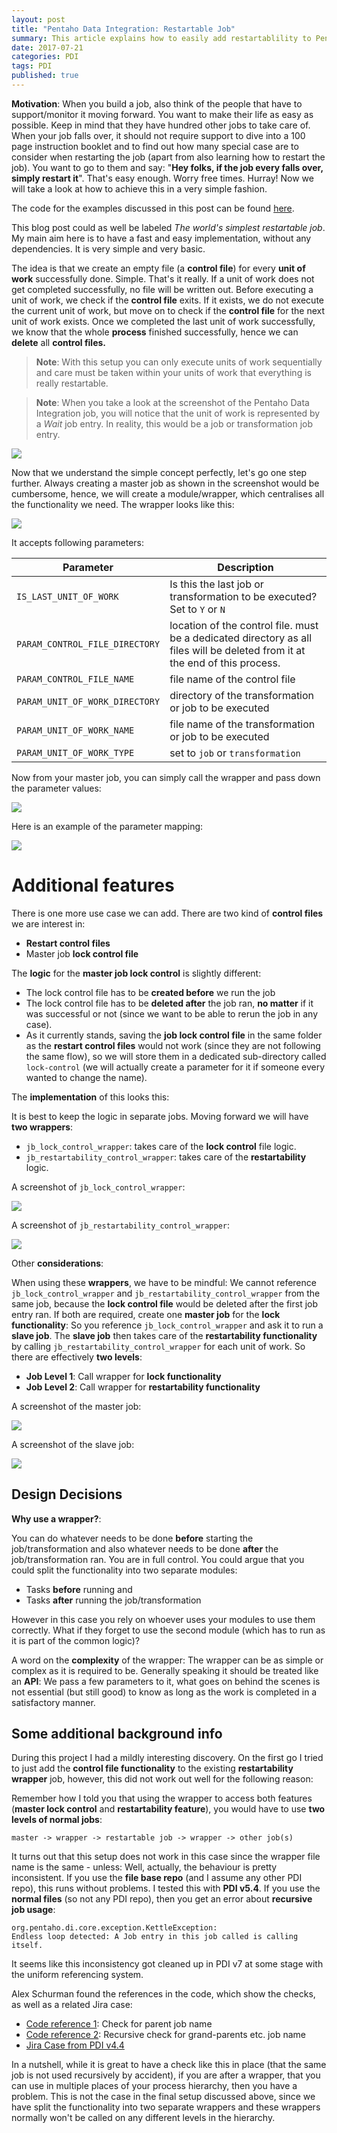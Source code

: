```yaml
---
layout: post
title: "Pentaho Data Integration: Restartable Job"
summary: This article explains how to easily add restartablility to Pentaho jobs
date: 2017-07-21
categories: PDI
tags: PDI
published: true
---  
```


**Motivation**: When you build a job, also think of the people that have to support/monitor it moving forward. You want to make their life as easy as possible. Keep in mind that they have hundred other jobs to take care of. When your job falls over, it should not require support to dive into a 100 page instruction booklet and to find out how many special case are to consider when restarting the job (apart from also learning how to restart the job). You want to go to them and say: "**Hey folks, if the job every falls over, simply restart it**". That's easy enough. Worry free times. Hurray! Now we will take a look at how to achieve this in a very simple fashion. 

The code for the examples discussed in this post can be found [here](https://github.com/diethardsteiner/diethardsteiner.github.io/tree/master/sample-files/pdi/restartable-job).

This blog post could as well be labeled *The world's simplest restartable job*. My main aim here is to have a fast and easy implementation, without any dependencies. It is very simple and very basic. 

The idea is that we create an empty file (a **control file**) for every **unit of work** successfully done. Simple. That's it really. If a unit of work does not get completed successfully, no file will be written out. Before executing a unit of work, we check if the **control file** exits. If it exists, we do not execute the current unit of work, but move on to check if the **control file** for the next unit of work exists. Once we completed the last unit of work successfully, we know that the whole **process** finished successfully, hence we can **delete** all **control files.**

> **Note**: With this setup you can only execute units of work sequentially and care must be taken within your units of work that everything is really restartable.

> **Note**: When you take a look at the screenshot of the Pentaho Data Integration job, you will notice that the unit of work is represented by a *Wait* job entry. In reality, this would be a job or transformation job entry.

![](/images/pdi-restartable-jb-1.png)

Now that we understand the simple concept perfectly, let's go one step further. Always creating a master job as shown in the screenshot would be cumbersome, hence, we will create a module/wrapper, which centralises all the functionality we need. The wrapper looks like this: 

![](/images/pdi-restartable-jb-2.png)

It accepts following parameters:

Parameter                    | Description
-----------------------------|------------------------------
`IS_LAST_UNIT_OF_WORK`         | Is this the last job or transformation to be executed? Set to `Y` or `N`
`PARAM_CONTROL_FILE_DIRECTORY` | location of the control file. must be a dedicated directory as all files will be deleted from it at the end of this process.
`PARAM_CONTROL_FILE_NAME`      | file name of the control file
`PARAM_UNIT_OF_WORK_DIRECTORY` | directory of the transformation or job to be executed
`PARAM_UNIT_OF_WORK_NAME`      | file name of the transformation or job to be executed
`PARAM_UNIT_OF_WORK_TYPE`      | set to `job` or `transformation`


Now from your master job, you can simply call the wrapper and pass down the parameter values:

![](/images/pdi-restartable-jb-3.png)

Here is an example of the parameter mapping:

![](/images/pdi-restartable-jb-4.png)

# Additional features

There is one more use case we can add. There are two kind of **control files** we are interest in:

- **Restart control files**
- Master job **lock control file**

The **logic** for the **master job lock control** is slightly different:

- The lock control file has to be **created before** we run the job
- The lock control file has to be **deleted after** the job ran, **no matter** if it was successful or not (since we want to be able to rerun the job in any case).
- As it currently stands, saving the **job lock control file** in the same folder as the **restart control files** would not work (since they are not following the same flow), so we will store them in a dedicated sub-directory called `lock-control` (we will actually create a parameter for it if someone every wanted to change the name).

The **implementation** of this looks this: 

It is best to keep the logic in separate jobs. Moving forward we will have **two wrappers**:

- `jb_lock_control_wrapper`: takes care of the **lock control** file logic.
- `jb_restartability_control_wrapper`: takes care of the **restartability** logic.

A screenshot of `jb_lock_control_wrapper`:

![](/images/pdi-restartable-jb-5.png)

A screenshot of `jb_restartability_control_wrapper`:

![](/images/pdi-restartable-jb-6.png)

Other **considerations**:

When using these **wrappers**, we have to be mindful: We cannot reference `jb_lock_control_wrapper` and `jb_restartability_control_wrapper` from the same job, because the **lock control file** would be deleted after the first job entry ran. If both are required, create one **master job** for the **lock functionality**: So you reference `jb_lock_control_wrapper` and ask it to run a **slave job**. The **slave job** then takes care of the **restartability functionality** by calling `jb_restartability_control_wrapper` for each unit of work. So there are effectively **two levels**:

- **Job Level 1**: Call wrapper for **lock functionality**
- **Job Level 2**: Call wrapper for **restartability functionality**

A screenshot of the master job:

![](/images/pdi-restartable-jb-7.png)

A screenshot of the slave job:

![](/images/pdi-restartable-jb-8.png)

## Design Decisions

**Why use a wrapper?**:

You can do whatever needs to be done **before** starting the job/transformation and also whatever needs to be done **after** the job/transformation ran. You are in full control. You could argue that you could split the functionality into two separate modules:

- Tasks **before** running and
- Tasks **after** running the job/transformation 

However in this case you rely on whoever uses your modules to use them correctly. What if they forget to use the second module (which has to run as it is part of the common logic)?

A word on the **complexity** of the wrapper: The wrapper can be as simple or complex as it is required to be. Generally speaking it should be treated like an **API**: We pass a few parameters to it, what goes on behind the scenes is not essential (but still good) to know as long as the work is completed in a satisfactory manner. 


## Some additional background info

During this project I had a mildly interesting discovery. On the first go I tried to just add the **control file functionality** to the existing **restartability wrapper** job, however, this did not work out well for the following reason:

Remember how I told you that using the wrapper to access both features (**master lock control** and **restartability feature**), you would have to use **two levels of normal jobs**:

```
master -> wrapper -> restartable job -> wrapper -> other job(s)
```

It turns out that this setup does not work in this case since the wrapper file name is the same - unless: Well, actually, the behaviour is pretty inconsistent. If you use the **file base repo** (and I assume any other PDI repo), this runs without problems. I tested this with **PDI v5.4**. If you use the **normal files** (so not any PDI repo), then you get an error about **recursive job usage**:

```
org.pentaho.di.core.exception.KettleException:
Endless loop detected: A Job entry in this job called is calling itself.
```

It seems like this inconsistency got cleaned up in PDI v7 at some stage with the uniform referencing system.

Alex Schurman found the references in the code, which show the checks, as well as a related Jira case:

- [Code reference 1](https://github.com/pentaho/pentaho-kettle/blob/c65c88abcae13625e3bc8ddeef7337cfb1927ae1/engine/src/main/java/org/pentaho/di/job/entries/job/JobEntryJob.java#L1172): Check for parent job name
- [Code reference 2](https://github.com/pentaho/pentaho-kettle/blob/c65c88abcae13625e3bc8ddeef7337cfb1927ae1/engine/src/main/java/org/pentaho/di/job/entries/job/JobEntryJob.java#L1195): Recursive check for grand-parents etc. job name
- [Jira Case from PDI v4.4](http://jira.pentaho.com/browse/PDI-5442)

In a nutshell, while it is great to have a check like this in place (that the same job is not used recursively by accident), if you are after a wrapper, that you can use in multiple places of your process hierarchy, then you have a problem. This is not the case in the final setup discussed above, since we have split the functionality into two separate wrappers and these wrappers normally won't be called on any different levels in the hierarchy.